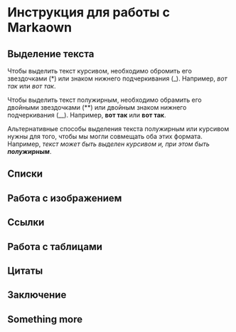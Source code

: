 # Инструкция для работы с Markaown

## Выделение текста

Чтобы выделить текст курсивом, необходимо обромить его звездочками (*) или знаком нижнего подчеркивания (_). Например, *вот так* или _вот так_.

Чтобы выделить текст полужирным, необходимо обрамить его двойными звездочками (**) или двойным знаком нижнего подчеркивания (__). Например, **вот так** или __вот так__.

Альтернативные способы выделения текста полужирным или курсивом нужны для того, чтобы мы могли совмещать оба этих формата. 
Например, _текст может быть выделен курсивом и, при этом быть **полужирным**_.

## Списки

## Работа с изображением

## Ссылки

## Работа с таблицами

##  Цитаты

## Заключение

## Something more  